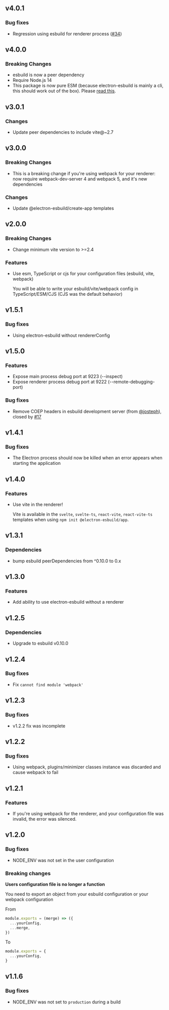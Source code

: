 ## v4.0.1

### Bug fixes

- Regression using esbuild for renderer process ([#34](https://github.com/Kiyozz/electron-esbuild/issues/34))

## v4.0.0

### Breaking Changes

- esbuild is now a peer dependency
- Require Node.js 14
- This package is now pure ESM (because electron-esbuild is mainly a cli, this should work out of the box).
  Please [read this](https://gist.github.com/sindresorhus/a39789f98801d908bbc7ff3ecc99d99c).

## v3.0.1

### Changes

- Update peer dependencies to include vite@~2.7

## v3.0.0

### Breaking Changes

- This is a breaking change if you're using webpack for your renderer: now require webpack-dev-server 4 and webpack 5,
  and it's new dependencies

### Changes

- Update @electron-esbuild/create-app templates

## v2.0.0

### Breaking Changes

- Change minimum vite version to >=2.4

### Features

- Use esm, TypeScript or cjs for your configuration files (esbuild, vite, webpack)

  You will be able to write your esbuild/vite/webpack config in TypeScript/ESM/CJS (CJS was the default behavior)

## v1.5.1

### Bug fixes

- Using electron-esbuild without rendererConfig

## v1.5.0

### Features

- Expose main process debug port at 9223 (--inspect)
- Expose renderer process debug port at 9222 (--remote-debugging-port)

### Bug fixes

- Remove COEP headers in esbuild development server (from [@josteph](https://github.com/josteph)), closed by [#17](https://github.com/Kiyozz/electron-esbuild/pull/17)

## v1.4.1

### Bug fixes

- The Electron process should now be killed when an error appears when starting the application

## v1.4.0

### Features

- Use vite in the renderer!

  Vite is available in the `svelte`, `svelte-ts`, `react-vite`, `react-vite-ts` templates when using `npm init @electron-esbuild/app`.

## v1.3.1

### Dependencies

- bump esbuild peerDependencies from ^0.10.0 to 0.x

## v1.3.0

### Features

- Add ability to use electron-esbuild without a renderer

## v1.2.5

### Dependencies

- Upgrade to esbuild v0.10.0

## v1.2.4

### Bug fixes

- Fix `cannot find module 'webpack'`

## v1.2.3

### Bug fixes

- v1.2.2 fix was incomplete

## v1.2.2

### Bug fixes

- Using webpack, plugins/minimizer classes instance was discarded and cause webpack to fail

## v1.2.1

### Features

- If you're using webpack for the renderer, and your configuration file was invalid, the error was silenced.

## v1.2.0

### Bug fixes

- NODE_ENV was not set in the user configuration

### Breaking changes

**Users configuration file is no longer a function**

You need to export an object from your esbuild configuration or your webpack configuration

From

```javascript
module.exports = (merge) => ({
  ...yourConfig,
  ...merge,
})
```

To

```javascript
module.exports = {
  ...yourConfig,
}
```

## v1.1.6

### Bug fixes

- NODE_ENV was not set to `production` during a build

